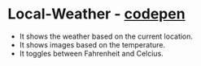 # Local-Weather - [codepen](http://codepen.io/Yimy/full/VKrXqK/)

- It shows the weather based on the current location.
- It shows images based on the temperature.
- It toggles between Fahrenheit and Celcius.
